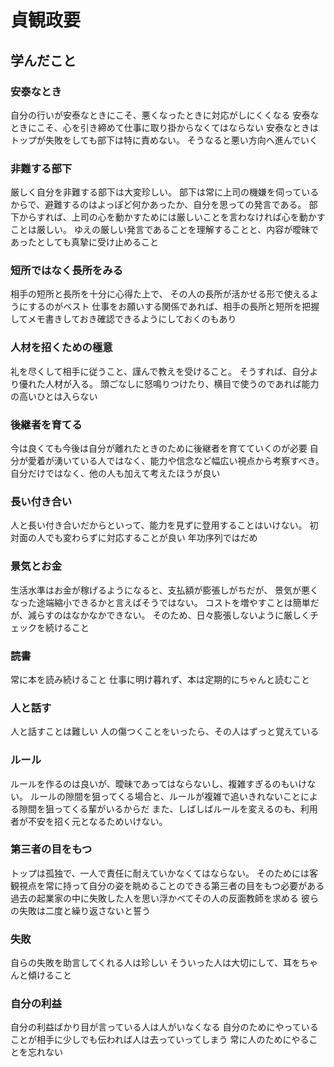 # 貞観政要
## 学んだこと
### 安泰なとき
自分の行いが安泰なときにこそ、悪くなったときに対応がしにくくなる
安泰なときにこそ、心を引き締めて仕事に取り掛からなくてはならない
安泰なときはトップが失敗をしても部下は特に責めない。
そうなると悪い方向へ進んでいく

### 非難する部下
厳しく自分を非難する部下は大変珍しい。
部下は常に上司の機嫌を伺っているからで、避難するのはよっぽど何かあったか、自分を思っての発言である。
部下からすれば、上司の心を動かすためには厳しいことを言わなければ心を動かすことは厳しい。
ゆえの厳しい発言であることを理解することと、内容が曖昧であったとしても真摯に受け止めること

### 短所ではなく長所をみる
相手の短所と長所を十分に心得た上で、
その人の長所が活かせる形で使えるようにするのがベスト
仕事をお願いする関係であれば、相手の長所と短所を把握してメモ書きしておき確認できるようにしておくのもあり

### 人材を招くための極意
礼を尽くして相手に従うこと、謹んで教えを受けること。
そうすれば、自分より優れた人材が入る。
頭ごなしに怒鳴りつけたり、横目で使うのであれば能力の高いひとは入らない

### 後継者を育てる
今は良くても今後は自分が離れたときのために後継者を育てていくのが必要
自分が愛着が湧いている人ではなく、能力や信念など幅広い視点から考察すべき。
自分だけではなく、他の人も加えて考えたほうが良い

### 長い付き合い
人と長い付き合いだからといって、能力を見ずに登用することはいけない。
初対面の人でも変わらずに対応することが良い
年功序列ではだめ

### 景気とお金
生活水準はお金が稼げるようになると、支払額が膨張しがちだが、
景気が悪くなった途端縮小できるかと言えばそうではない。
コストを増やすことは簡単だが、減らすのはなかなかできない。
そのため、日々膨張しないように厳しくチェックを続けること

### 読書
常に本を読み続けること
仕事に明け暮れず、本は定期的にちゃんと読むこと

### 人と話す
人と話すことは難しい
人の傷つくことをいったら、その人はずっと覚えている

### ルール
ルールを作るのは良いが、曖昧であってはならないし、複雑すぎるのもいけない。
ルールの隙間を狙ってくる場合と、ルールが複雑で追いきれないことによる隙間を狙ってくる輩がいるからだ
また、しばしばルールを変えるのも、利用者が不安を招く元となるためいけない。

### 第三者の目をもつ
トップは孤独で、一人で責任に耐えていかなくてはならない。
そのためには客観視点を常に持って自分の姿を眺めることのできる第三者の目をもつ必要がある
過去の起業家の中に失敗した人を思い浮かべてその人の反面教師を求める
彼らの失敗は二度と繰り返さないと誓う

### 失敗
自らの失敗を助言してくれる人は珍しい
そういった人は大切にして、耳をちゃんと傾けること

### 自分の利益
自分の利益ばかり目が言っている人は人がいなくなる
自分のためにやっていることが相手に少しでも伝われば人は去っていってしまう
常に人のためにやることを忘れない
